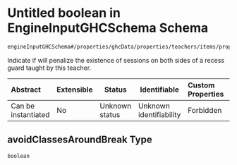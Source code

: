 # Untitled boolean in EngineInputGHCSchema Schema

```txt
engineInputGHCSchema#/properties/ghcData/properties/teachers/items/properties/settings/items/properties/avoidClassesAroundBreak
```

Indicate if will penalize the existence of sessions on both sides of a recess guard taught by this teacher.


| Abstract            | Extensible | Status         | Identifiable            | Custom Properties | Additional Properties | Access Restrictions | Defined In                                                         |
| :------------------ | ---------- | -------------- | ----------------------- | :---------------- | --------------------- | ------------------- | ------------------------------------------------------------------ |
| Can be instantiated | No         | Unknown status | Unknown identifiability | Forbidden         | Allowed               | none                | [ghc.schema.json\*](../out/ghc.schema.json "open original schema") |

## avoidClassesAroundBreak Type

`boolean`
